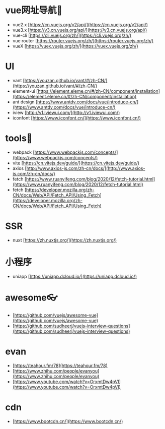 # vue网址导航🧭
- vue2.x [https://cn.vuejs.org/v2/api/](https://cn.vuejs.org/v2/api/)
- vue3.x [https://v3.cn.vuejs.org/api/](https://v3.cn.vuejs.org/api/)
- vue-cli [https://cli.vuejs.org/zh/](https://cli.vuejs.org/zh/)
- vue router [https://router.vuejs.org/zh/](https://router.vuejs.org/zh/)
- vueX [https://vuex.vuejs.org/zh/](https://vuex.vuejs.org/zh/)

# UI
- vant [https://youzan.github.io/vant/#/zh-CN/](https://youzan.github.io/vant/#/zh-CN/)
- element-ui [https://element.eleme.cn/#/zh-CN/component/installation](https://element.eleme.cn/#/zh-CN/component/installation)
- ant design [https://www.antdv.com/docs/vue/introduce-cn/](https://www.antdv.com/docs/vue/introduce-cn/)
- iview [http://v1.iviewui.com/](http://v1.iviewui.com/)
- iconfont [https://www.iconfont.cn/](https://www.iconfont.cn/)

# tools🔨
- webpack [https://www.webpackjs.com/concepts/](https://www.webpackjs.com/concepts/)
- vite [https://cn.vitejs.dev/guide/](https://cn.vitejs.dev/guide/)
- axios [http://www.axios-js.com/zh-cn/docs/](http://www.axios-js.com/zh-cn/docs/)
- fetch [https://www.ruanyifeng.com/blog/2020/12/fetch-tutorial.html](https://www.ruanyifeng.com/blog/2020/12/fetch-tutorial.html)
- fetch [https://developer.mozilla.org/zh-CN/docs/Web/API/Fetch_API/Using_Fetch](https://developer.mozilla.org/zh-CN/docs/Web/API/Fetch_API/Using_Fetch)

# SSR
- nuxt [https://zh.nuxtjs.org/](https://zh.nuxtjs.org/)

# 小程序
- uniapp [https://uniapp.dcloud.io/](https://uniapp.dcloud.io/)

# awesome👓
- [https://github.com/vuejs/awesome-vue](https://github.com/vuejs/awesome-vue)
- [https://github.com/sudheerj/vuejs-interview-questions](https://github.com/sudheerj/vuejs-interview-questions)

# evan
- [https://teahour.fm/78](https://teahour.fm/78)
- [https://www.zhihu.com/people/evanyou](https://www.zhihu.com/people/evanyou)
- [https://www.youtube.com/watch?v=OrxmtDw4pVI](https://www.youtube.com/watch?v=OrxmtDw4pVI)

# cdn
- [https://www.bootcdn.cn/](https://www.bootcdn.cn/)
